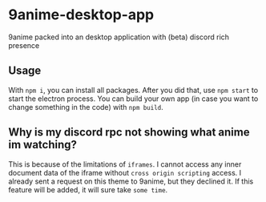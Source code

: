 # 9anime-desktop-app
9anime packed into an desktop application with (beta) discord rich presence

## Usage
With `npm i`, you can install all packages.
After you did that, use `npm start` to start the electron process.
You can build your own app (in case you want to change something in the code) with `npm build`.

## Why is my discord rpc not showing what anime im watching?
This is because of the limitations of `iframes`. I cannot access any inner document data of the iframe
without `cross origin scripting` access. I already sent a request on this theme to 9anime, but they declined it.
If this feature will be added, it will sure take `some time`.

